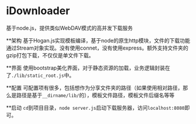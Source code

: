 iDownloader
===========

基于node.js，提供类似WebDAV模式的高并发下载服务

**架构
基于Hogan.js实现模板编译，基于node的原生http模块，文件的下载功能通过Stream对象实现。没有使用connet，没有使用express。额外支持文件夹的gzip打包下载，不仅仅是单文件下载。

**界面
使用bootstrap美化界面，对于静态资源的加载，业务逻辑封装在了`./lib/static_root.js`中。

**配置
可配置项有很多，包括想作为分享文件夹的路径（如果使用相对路径，那么是路径是基于`__dirname/lib/`的），模板文件路径，模板文件后缀名等等

**启动
`cd`到项目目录，`node server.js`启动下载服务器，访问`localhost:8080`即可。
